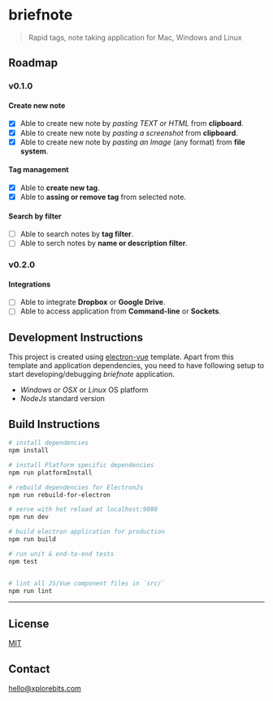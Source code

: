 # briefnote

> Rapid tags, note taking application for Mac, Windows and Linux

## Roadmap
### v0.1.0
#### Create new note
- [x] Able to create new note by *pasting TEXT or HTML* from **clipboard**.
- [x] Able to create new note by *pasting a screenshot* from **clipboard**.
- [x] Able to create new note by *pasting an Image* (any format) from **file system**.
#### Tag management
- [x] Able to **create new tag**.
- [x] Able to **assing or remove tag** from selected note.
#### Search by filter
- [ ] Able to search notes by **tag filter**.
- [ ] Able to serch notes by **name or description filter**.

### v0.2.0
#### Integrations
- [ ] Able to integrate **Dropbox** or **Google Drive**.
- [ ] Able to access application from **Command-line** or **Sockets**.

## Development Instructions
This project is created using [electron-vue](https://github.com/SimulatedGREG/electron-vue) template. Apart from this template and application dependencies, you need to have following setup to start developing/debugging *briefnote* application.
* *Windows* or *OSX* or *Linux* OS platform
* *NodeJs* standard version

## Build Instructions

``` bash
# install dependencies
npm install

# install Platform specific dependencies
npm run platformInstall

# rebuild dependencies for ElectronJs
npm run rebuild-for-electron

# serve with hot reload at localhost:9080
npm run dev

# build electron application for production
npm run build

# run unit & end-to-end tests
npm test


# lint all JS/Vue component files in `src/`
npm run lint

```
---

## License
[MIT](https://opensource.org/licenses/MIT)

## Contact
[hello@xplorebits.com](mailto:hello@xplorebits.com)
